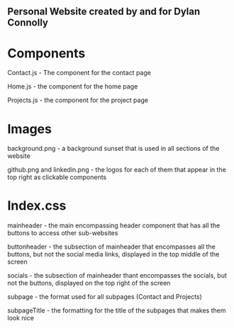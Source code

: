 ## Personal Website created by and for Dylan Connolly

# Components

Contact.js - The component for the contact page

Home.js - the component for the home page

Projects.js - the component for the project page


# Images
background.png - a background sunset that is used in all sections of the website

github.png and linkedin.png - the logos for each of them that appear in the top right as clickable components

# Index.css

mainheader - the main encompassing header component that has all the buttons to access other sub-websites

buttonheader - the subsection of mainheader that encompasses all the buttons, but not the social media links, displayed in the top middle of the screen

socials - the subsection of mainheader thant encompasses the socials, but not the buttons, displayed on the top right of the screen

subpage - the format used for all subpages (Contact and Projects)

subpageTitle - the formatting for the title of the subpages that makes them look nice
